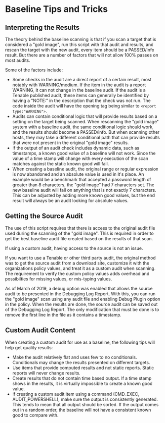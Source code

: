 # Baseline Tips and Tricks

## Interpreting the Results

The theory behind the baseline scanning is that if you scan a target that is considered a "gold image", run this script with that audit and results, and rescan the target with the new audit, every item should be a PASSED/info result.  But there are a number of factors that will not allow 100% passes on most audits.

Some of the factors include:

- Some checks in the audit are a direct report of a certain result, most notably with WARNING/medium.  If the item in the audit is a report WARNING, it can not change in the baseline audit.  If the audit is a Tenable published audit, these items can generally be identified by having a "NOTE:" in the description that the check was not run. The code inside the audit will have the opening tag being similar to `<report type:"WARNING">`.
- Audits can contain conditional logic that will provide results based on a setting on the target being scanned.  When rescanning the "gold image" system with a baseline audit, the same conditional logic should work, and the results should become a PASSED/info.  But when scanning other hosts, they may take a different conditional path that can provide results that were not present in the original "gold image" results.
- If the output of an audit check includes dynamic data, such as timestamps, a known good value of a baseline will not work. Since the value of a time stamp will change with every execution of the scan matches against the static known good will fail.
- When creating a baseline audit, the original range or regular expression is now abandoned and an absolute value is used in it's place. An example would be a benchmark that accepted a password length of greater than 8 characters, the "gold image" had 7 characters set. The new baseline audit will fail on anything that is not exactly 7 characters. This can be adjusted by adding more known good values, but the end result will always be an audit looking for absolute values.


## Getting the Source Audit

The use of this script requires that there is access to the original audit file used during the scanning of the "gold image".  This is required in order to get the best baseline audit file created based on the results of that scan.

If using a custom audit, having access to the source is not an issue.

If you want to use a Tenable or other third party audit, the original method was to get the source audit from a download site, customize it with the organizations policy values, and treat it as a custom audit when scanning.  The requirement to verify the custom policy values adds overhead and possibilties for missing values, or mis-typing values.

As of March of 2019, a debug option was enabled that allows the source audit to be presented in the Debugging Log Report.  With this, you can run the "gold image" scan using any audit file and enabling Debug Plugin option in the policy.  When the results are done, the source audit can be saved out of the Debugging Log Report.  The only modification that must be done is to remove the first line in the file as it contains a timestamp.


## Custom Audit Content

When creating a custom audit for use as a baseline, the following tips will help get quality results:

* Make the audit relatively flat and uses few to no conditionals.  Conditionals may change the results presented on different targets.
* Use items that provide computed results and not static reports.  Static reports will never change results.
* Create results that do not contain time based output.  If a time stamp shows in the results, it is virtually impossible to create a known good value.
* If creating a custom audit item using a command (CMD_EXEC, AUDIT_POWERSHELL), make sure the output is consistently generated.  This tends to mean that all output should be sorted.  If the output comes out in a random order, the baseline will not have a consistent known good to compare with.
